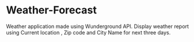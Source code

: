 # Weather-Forecast
Weather application made using Wunderground API. Display weather report using Current location , Zip code and City Name for next three days.

